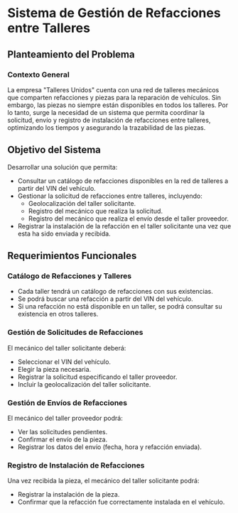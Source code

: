 # Sistema de Gestión de Refacciones entre Talleres

## Planteamiento del Problema

### Contexto General
La empresa "Talleres Unidos" cuenta con una red de talleres mecánicos que comparten refacciones y piezas para la reparación de vehículos. Sin embargo, las piezas no siempre están disponibles en todos los talleres. Por lo tanto, surge la necesidad de un sistema que permita coordinar la solicitud, envío y registro de instalación de refacciones entre talleres, optimizando los tiempos y asegurando la trazabilidad de las piezas.

## Objetivo del Sistema

Desarrollar una solución que permita:

- Consultar un catálogo de refacciones disponibles en la red de talleres a partir del VIN del vehículo.
- Gestionar la solicitud de refacciones entre talleres, incluyendo:
  - Geolocalización del taller solicitante.
  - Registro del mecánico que realiza la solicitud.
  - Registro del mecánico que realiza el envío desde el taller proveedor.
- Registrar la instalación de la refacción en el taller solicitante una vez que esta ha sido enviada y recibida.

## Requerimientos Funcionales

### Catálogo de Refacciones y Talleres

- Cada taller tendrá un catálogo de refacciones con sus existencias.
- Se podrá buscar una refacción a partir del VIN del vehículo.
- Si una refacción no está disponible en un taller, se podrá consultar su existencia en otros talleres.

### Gestión de Solicitudes de Refacciones

El mecánico del taller solicitante deberá:

- Seleccionar el VIN del vehículo.
- Elegir la pieza necesaria.
- Registrar la solicitud especificando el taller proveedor.
- Incluir la geolocalización del taller solicitante.

### Gestión de Envíos de Refacciones

El mecánico del taller proveedor podrá:

- Ver las solicitudes pendientes.
- Confirmar el envío de la pieza.
- Registrar los datos del envío (fecha, hora y refacción enviada).

### Registro de Instalación de Refacciones

Una vez recibida la pieza, el mecánico del taller solicitante podrá:

- Registrar la instalación de la pieza.
- Confirmar que la refacción fue correctamente instalada en el vehículo.
